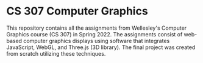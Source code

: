# CS 307 Computer Graphics 
This repository contains all the assignments from Wellesley's Computer Graphics course (CS 307) in Spring 2022. The assignments consist of web-based computer graphics displays using software that integrates JavaScript, WebGL, and Three.js (3D library). The final project was created from scratch utilizing these techniques. 

